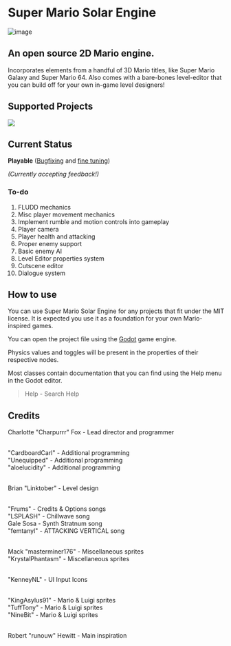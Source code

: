 # Super Mario Solar Engine
![image](https://github.com/user-attachments/assets/b219d341-682b-418e-9fc2-95bf85fb2d6b)

## An open source 2D Mario engine.
Incorporates elements from a handful of 3D Mario titles, like Super Mario Galaxy and Super Mario 64.
Also comes with a bare-bones level-editor that you can build off for your own in-game level designers!

## Supported Projects
[<img src="https://github.com/user-attachments/assets/2b9f2372-16cc-4275-9964-4ef19121b9dd">](https://discord.gg/qgfErCy)

## Current Status
**Playable** ([Bugfixing](https://github.com/Charpurrr/SuperMarioSolarEngine/issues) and [fine tuning](https://docs.google.com/document/d/1hzFKpgm-1IukFWBig9A5ZsCQQEqVqJFVrNOAVmHSHJI/edit))

*(Currently accepting feedback!)*

### To-do
1. FLUDD mechanics
2. Misc player movement mechanics
3. Implement rumble and motion controls into gameplay
4. Player camera
5. Player health and attacking
6. Proper enemy support
7. Basic enemy AI
8. Level Editor properties system
9. Cutscene editor
10. Dialogue system

## How to use
You can use Super Mario Solar Engine for any projects that fit under the MIT license.
It is expected you use it as a foundation for your own Mario-inspired games.


You can open the project file using the [Godot](https://github.com/godotengine/godot) game engine.

Physics values and toggles will be present in the properties of their respective nodes.

Most classes contain documentation that you can find using the Help menu in the Godot editor.
> Help - Search Help

## Credits
Charlotte "Charpurrr" Fox - Lead director and programmer <br /><br />

"CardboardCarl" - Additional programming <br />
"Unequipped" - Additional programming <br />
"aloelucidity" - Additional programming <br /><br />

Brian "Linktober" - Level design <br /><br />

"Frums" - Credits & Options songs <br />
"LSPLASH" - Chillwave song <br />
Gale Sosa - Synth Stratnum song <br />
"femtanyl" - ATTACKING VERTICAL song <br /><br >

Mack "masterminer176" - Miscellaneous sprites <br />
"KrystalPhantasm" - Miscellaneous sprites <br /><br >

"KenneyNL" - UI Input Icons <br /><br >

"KingAsylus91" - Mario & Luigi sprites <br />
"TuffTony" - Mario & Luigi sprites <br />
"NineBit" - Mario & Luigi sprites <br /><br />

Robert "runouw" Hewitt - Main inspiration <br />
